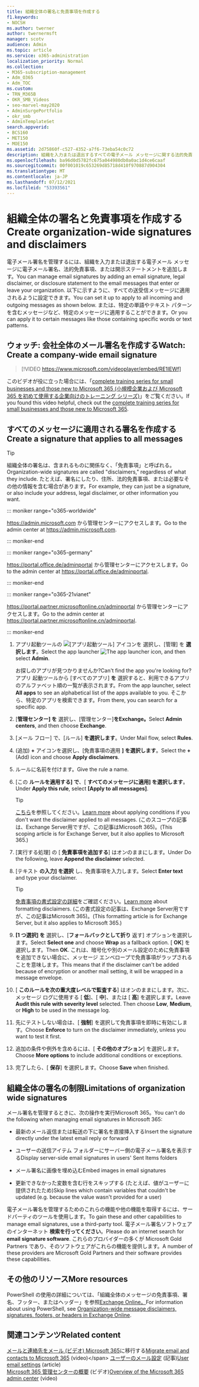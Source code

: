 ```yaml
---
title: 組織全体の署名と免責事項を作成する
f1.keywords:
- NOCSH
ms.author: twerner
author: twernermsft
manager: scotv
audience: Admin
ms.topic: article
ms.service: o365-administration
localization_priority: Normal
ms.collection:
- M365-subscription-management
- Adm_O365
- Adm_TOC
ms.custom:
- TRN_M365B
- OKR_SMB_Videos
- seo-marvel-may2020
- AdminSurgePortfolio
- okr_smb
- AdminTemplateSet
search.appverid:
- BCS160
- MET150
- MOE150
ms.assetid: 2d75860f-c527-4352-a7f6-73eba54c0c72
description: 組織を入力または退出するすべての電子メール メッセージに関する法的免責事項や開示ステートメントを含む電子メール署名を管理します。
ms.openlocfilehash: ba96d0d5782fc675a044980db0a0ac1d4ce6caaf
ms.sourcegitcommit: 00f001019c653269d85718d410f970887d904304
ms.translationtype: MT
ms.contentlocale: ja-JP
ms.lasthandoff: 07/12/2021
ms.locfileid: "53393561"
---
```

# <a name="create-organization-wide-signatures-and-disclaimers"></a><span data-ttu-id="efadb-103">組織全体の署名と免責事項を作成する</span><span class="sxs-lookup"><span data-stu-id="efadb-103">Create organization-wide signatures and disclaimers</span></span>

 <span data-ttu-id="efadb-104">電子メール署名を管理するには、組織を入力または退出する電子メール メッセージに電子メール署名、法的免責事項、または開示ステートメントを追加します。</span><span class="sxs-lookup"><span data-stu-id="efadb-104">You can manage email signatures by adding an email signature, legal disclaimer, or disclosure statement to the email messages that enter or leave your organization.</span></span> <span data-ttu-id="efadb-105">以下に示すように、すべての送受信メッセージに適用されるように設定できます。</span><span class="sxs-lookup"><span data-stu-id="efadb-105">You can set it up to apply to all incoming and outgoing messages as shown below.</span></span> <span data-ttu-id="efadb-106">または、特定の単語やテキスト パターンを含むメッセージなど、特定のメッセージに適用することができます。</span><span class="sxs-lookup"><span data-stu-id="efadb-106">Or you can apply it to certain messages like those containing specific words or text patterns.</span></span>

## <a name="watch-create-a-company-wide-email-signature"></a><span data-ttu-id="efadb-107">ウォッチ: 会社全体のメール署名を作成する</span><span class="sxs-lookup"><span data-stu-id="efadb-107">Watch: Create a company-wide email signature</span></span>
  
> [!VIDEO https://www.microsoft.com/videoplayer/embed/RE1IEWf] 

<span data-ttu-id="efadb-108">このビデオが役に立った場合には、「[complete training series for small businesses and those new to Microsoft 365 (小規模企業および Microsoft 365 を初めて使用する企業向けのトレーニング シリーズ)](../../business-video/index.yml)」をご覧ください。</span><span class="sxs-lookup"><span data-stu-id="efadb-108">If you found this video helpful, check out the [complete training series for small businesses and those new to Microsoft 365](../../business-video/index.yml).</span></span>

## <a name="create-a-signature-that-applies-to-all-messages"></a><span data-ttu-id="efadb-109">すべてのメッセージに適用される署名を作成する</span><span class="sxs-lookup"><span data-stu-id="efadb-109">Create a signature that applies to all messages</span></span>

> [!TIP]
> <span data-ttu-id="efadb-110">組織全体の署名は、含まれるものに関係なく、「免責事項」と呼ばれる。</span><span class="sxs-lookup"><span data-stu-id="efadb-110">Organization-wide signatures are called "disclaimers," regardless of what they include.</span></span> <span data-ttu-id="efadb-111">たとえば、署名にしたり、住所、法的免責事項、または必要なその他の情報を含む場合があります。</span><span class="sxs-lookup"><span data-stu-id="efadb-111">For example, they can just be a signature, or also include your address, legal disclaimer, or other information you want.</span></span>
    
::: moniker range="o365-worldwide"

<span data-ttu-id="efadb-112"><a href="https://go.microsoft.com/fwlink/p/?linkid=2024339" target="_blank">https://admin.microsoft.com</a> から管理センターにアクセスします。</span><span class="sxs-lookup"><span data-stu-id="efadb-112">Go to the admin center at <a href="https://go.microsoft.com/fwlink/p/?linkid=2024339" target="_blank">https://admin.microsoft.com</a>.</span></span>

::: moniker-end

::: moniker range="o365-germany"

<span data-ttu-id="efadb-113"><a href="https://go.microsoft.com/fwlink/p/?linkid=848041" target="_blank">https://portal.office.de/adminportal</a> から管理センターにアクセスします。</span><span class="sxs-lookup"><span data-stu-id="efadb-113">Go to the admin center at <a href="https://go.microsoft.com/fwlink/p/?linkid=848041" target="_blank">https://portal.office.de/adminportal</a>.</span></span>

::: moniker-end

::: moniker range="o365-21vianet"

<span data-ttu-id="efadb-114"><a href="https://go.microsoft.com/fwlink/p/?linkid=850627" target="_blank">https://portal.partner.microsoftonline.cn/adminportal</a> から管理センターにアクセスします。</span><span class="sxs-lookup"><span data-stu-id="efadb-114">Go to the admin center at <a href="https://go.microsoft.com/fwlink/p/?linkid=850627" target="_blank">https://portal.partner.microsoftonline.cn/adminportal</a>.</span></span>

::: moniker-end

1. <span data-ttu-id="efadb-115">アプリ起動ツールの ![ [アプリ起動ツール] アイコンを ](../../media/7502f4ec-3c9a-435d-a7b4-b9cda85189a7.png) 選択し、[管理] を **選択します**。</span><span class="sxs-lookup"><span data-stu-id="efadb-115">Select the app launcher ![The app launcher icon](../../media/7502f4ec-3c9a-435d-a7b4-b9cda85189a7.png), and then select **Admin**.</span></span>
   
    <span data-ttu-id="efadb-116">お探しのアプリが見つかりませんか?</span><span class="sxs-lookup"><span data-stu-id="efadb-116">Can't find the app you're looking for?</span></span> <span data-ttu-id="efadb-117">アプリ 起動ツールから [すべてのアプリ] **を** 選択すると、利用できるアプリのアルファベット順の一覧が表示されます。</span><span class="sxs-lookup"><span data-stu-id="efadb-117">From the app launcher, select **All apps** to see an alphabetical list of the apps available to you.</span></span> <span data-ttu-id="efadb-118">そこから、特定のアプリを検索できます。</span><span class="sxs-lookup"><span data-stu-id="efadb-118">From there, you can search for a specific app.</span></span> 
    
2. <span data-ttu-id="efadb-119">[**管理センター] を** 選択し、[管理センター]**をExchange。**</span><span class="sxs-lookup"><span data-stu-id="efadb-119">Select **Admin centers**, and then choose **Exchange**.</span></span>
    
3. <span data-ttu-id="efadb-120">[メール フロー] で、[ルール] **を選択します**。</span><span class="sxs-lookup"><span data-stu-id="efadb-120">Under Mail flow, select **Rules**.</span></span>
    
4. <span data-ttu-id="efadb-121">(追加) **+** アイコンを選択し、[免責事項の適用 **] を選択します**。</span><span class="sxs-lookup"><span data-stu-id="efadb-121">Select the **+** (Add) icon and choose **Apply disclaimers**.</span></span>
    
5. <span data-ttu-id="efadb-122">ルールに名前を付けます。</span><span class="sxs-lookup"><span data-stu-id="efadb-122">Give the rule a name.</span></span>
    
6. <span data-ttu-id="efadb-123">[この **ルールを適用する] で**、[ **すべてのメッセージに適用] を選択します**。</span><span class="sxs-lookup"><span data-stu-id="efadb-123">Under **Apply this rule**, select **[Apply to all messages]**.</span></span>
    
    > [!TIP]
    > <span data-ttu-id="efadb-124">[こちら](/Exchange/policy-and-compliance/mail-flow-rules/signatures#Scoping)を参照してください。</span><span class="sxs-lookup"><span data-stu-id="efadb-124">[Learn more](/Exchange/policy-and-compliance/mail-flow-rules/signatures#Scoping) about applying conditions if you don't want the disclaimer applied to all messages.</span></span> <span data-ttu-id="efadb-125">(このスコープの記事は、Exchange Server用ですが、この記事はMicrosoft 365)。</span><span class="sxs-lookup"><span data-stu-id="efadb-125">(This scoping article is for Exchange Server, but it also applies to Microsoft 365.)</span></span> 
  
7. <span data-ttu-id="efadb-126">[実行する処理] の [ **免責事項を追加する**] はオンのままにします。</span><span class="sxs-lookup"><span data-stu-id="efadb-126">Under Do the following, leave **Append the disclaimer** selected.</span></span> 
    
8.  <span data-ttu-id="efadb-127">[テキスト **の入力] を選択** し、免責事項を入力します。</span><span class="sxs-lookup"><span data-stu-id="efadb-127">Select **Enter text** and type your disclaimer.</span></span> 
    
    > [!TIP]
    > <span data-ttu-id="efadb-128">[免責事項の書式設定の詳細](/Exchange/policy-and-compliance/mail-flow-rules/signatures#FormatDisclaimer)をご確認ください。</span><span class="sxs-lookup"><span data-stu-id="efadb-128">[Learn more](/Exchange/policy-and-compliance/mail-flow-rules/signatures#FormatDisclaimer) about formatting disclaimers.</span></span> <span data-ttu-id="efadb-129">(この書式設定の記事は、Exchange Server用ですが、この記事はMicrosoft 365)。</span><span class="sxs-lookup"><span data-stu-id="efadb-129">(This formatting article is for Exchange Server, but it also applies to Microsoft 365.)</span></span> 

9. <span data-ttu-id="efadb-130">**[1 つ選択] を** 選択し、[**フォールバックとして折り** 返す] オプションを選択します。</span><span class="sxs-lookup"><span data-stu-id="efadb-130">Select **Select one** and choose **Wrap** as a fallback option.</span></span> <span data-ttu-id="efadb-131">[ **OK**] を選択します。</span><span class="sxs-lookup"><span data-stu-id="efadb-131">Then **OK**.</span></span> <span data-ttu-id="efadb-132">これは、暗号化や別のメール設定のために免責事項を追加できない場合に、メッセージ エンベロープで免責事項がラップされることを意味します。</span><span class="sxs-lookup"><span data-stu-id="efadb-132">This means that if the disclaimer can't be added because of encryption or another mail setting, it will be wrapped in a message envelope.</span></span>
    
10. <span data-ttu-id="efadb-p107">[ **このルールを次の重大度レベルで監査する**] はオンのままにします。次に、メッセージ ログに使用する [ **低**]、[ **中**]、または [ **高**] を選択します。</span><span class="sxs-lookup"><span data-stu-id="efadb-p107">Leave **Audit this rule with severity level** selected. Then choose **Low**, **Medium**, or **High** to be used in the message log.</span></span> 
    
11. <span data-ttu-id="efadb-135">先にテストしない場合は、[ **強制**] を選択して免責事項を即時に有効にします。</span><span class="sxs-lookup"><span data-stu-id="efadb-135">Choose **Enforce** to turn on the disclaimer immediately, unless you want to test it first.</span></span> 
    
12. <span data-ttu-id="efadb-136">追加の条件や例外を含めるには、[ **その他のオプション**] を選択します。</span><span class="sxs-lookup"><span data-stu-id="efadb-136">Choose **More options** to include additional conditions or exceptions.</span></span> 
    
13. <span data-ttu-id="efadb-137">完了したら、[ **保存**] を選択します。</span><span class="sxs-lookup"><span data-stu-id="efadb-137">Choose **Save** when finished.</span></span> 
    
## <a name="limitations-of-organization-wide-signatures"></a><span data-ttu-id="efadb-138">組織全体の署名の制限</span><span class="sxs-lookup"><span data-stu-id="efadb-138">Limitations of organization wide signatures</span></span>

<span data-ttu-id="efadb-139">メール署名を管理するときに、次の操作を実行Microsoft 365。</span><span class="sxs-lookup"><span data-stu-id="efadb-139">You can't do the following when managing email signatures in Microsoft 365:</span></span>
  
- <span data-ttu-id="efadb-140">最新のメール返信または転送の下に署名を直接挿入する</span><span class="sxs-lookup"><span data-stu-id="efadb-140">Insert the signature directly under the latest email reply or forward</span></span>
    
- <span data-ttu-id="efadb-141">ユーザーの送信アイテム フォルダーにサーバー側の電子メール署名を表示する</span><span class="sxs-lookup"><span data-stu-id="efadb-141">Display server-side email signatures in users' Sent Items folders</span></span>
    
- <span data-ttu-id="efadb-142">メール署名に画像を埋め込む</span><span class="sxs-lookup"><span data-stu-id="efadb-142">Embed images in email signatures</span></span>
    
- <span data-ttu-id="efadb-143">更新できなかった変数を含む行をスキップする (たとえば、値がユーザーに提供されたため)</span><span class="sxs-lookup"><span data-stu-id="efadb-143">Skip lines which contain variables that couldn't be updated (e.g. because the value wasn't provided for a user)</span></span>
    
<span data-ttu-id="efadb-144">電子メール署名を管理するためのこれらの機能や他の機能を取得するには、サードパーティのツールを使用します。</span><span class="sxs-lookup"><span data-stu-id="efadb-144">To gain these and other capabilities to manage email signatures, use a third-party tool.</span></span> <span data-ttu-id="efadb-145">電子メール署名ソフトウェアのインターネット **検索を行ってください**。</span><span class="sxs-lookup"><span data-stu-id="efadb-145">Please do an internet search for **email signature software**.</span></span> <span data-ttu-id="efadb-146">これらのプロバイダーの多くが Microsoft Gold Partners であり、そのソフトウェアがこれらの機能を提供します。</span><span class="sxs-lookup"><span data-stu-id="efadb-146">A number of these providers are Microsoft Gold Partners and their software provides these capabilities.</span></span> 
  
## <a name="more-resources"></a><span data-ttu-id="efadb-147">その他のリソース</span><span class="sxs-lookup"><span data-stu-id="efadb-147">More resources</span></span>

<span data-ttu-id="efadb-148">PowerShell の使用の詳細については、「組織全体のメッセージの免責事項、署名、フッター、またはヘッダー」を参照[Exchange Online。](/exchange/security-and-compliance/mail-flow-rules/disclaimers-signatures-footers-or-headers)</span><span class="sxs-lookup"><span data-stu-id="efadb-148">For information about using PowerShell, see [Organization-wide message disclaimers, signatures, footers, or headers in Exchange Online](/exchange/security-and-compliance/mail-flow-rules/disclaimers-signatures-footers-or-headers).</span></span>

## <a name="related-content"></a><span data-ttu-id="efadb-149">関連コンテンツ</span><span class="sxs-lookup"><span data-stu-id="efadb-149">Related content</span></span>

<span data-ttu-id="efadb-150">[メールと連絡先をメール (ビデオ) Microsoft 365](migrate-email-and-contacts-admin.md)に移行する</span><span class="sxs-lookup"><span data-stu-id="efadb-150">[Migrate email and contacts to Microsoft 365](migrate-email-and-contacts-admin.md) (video)\</span></span>
<span data-ttu-id="efadb-151">[ユーザーのメール設定](../email/office-365-user-email-settings.md) (記事)</span><span class="sxs-lookup"><span data-stu-id="efadb-151">[User email settings](../email/office-365-user-email-settings.md) (article)</span></span>\
<span data-ttu-id="efadb-152">[Microsoft 365 管理センターの概要](../../business-video/admin-center-overview.md) (ビデオ)</span><span class="sxs-lookup"><span data-stu-id="efadb-152">[Overview of the Microsoft 365 admin center](../../business-video/admin-center-overview.md) (video)</span></span>

